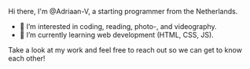 Hi there, 
I'm @Adriaan-V, a starting programmer from the Netherlands. 

- 👀 I’m interested in coding, reading, photo-, and videography.
- 🌱 I’m currently learning web development (HTML, CSS, JS).

Take a look at my work and feel free to reach out so we can get to know each other!
